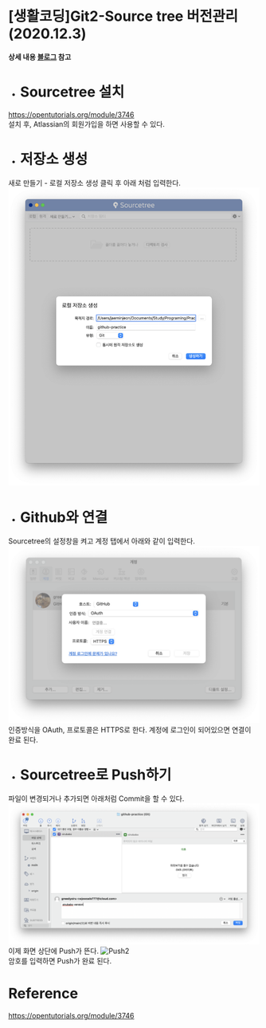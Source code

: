 # [생활코딩]Git2-Source tree 버전관리 (2020.12.3)  
  
**상세 내용 [블로그](https://opentutorials.org/module/4636) 참고**  
  
* # Sourcetree 설치  
https://opentutorials.org/module/3746  
설치 후, Atlassian의 회원가입을 하면 사용할 수 있다.  
  
* # 저장소 생성  
새로 만들기 - 로컬 저장소 생성 클릭 후 아래 처럼 입력한다.
![Repo](/ETC/images/Sourcetree1.png)  
  
* # Github와 연결  
Sourcetree의 설정창을 켜고 계정 탭에서 아래와 같이 입력한다.
![Connect](ETC/images/Sourcetree2.png)
인증방식을 OAuth, 프로토콜은 HTTPS로 한다. 계정에 로그인이 되어있으면 연결이 완료 된다.  
  
* # Sourcetree로 Push하기  
파일이 변경되거나 추가되면 아래처럼 Commit을 할 수 있다.  
![Push](/ETC/images/Sourcetree3.png)  
이제 화면 상단에 Push가 뜬다.
![Push2](/ETC/imanges/Sourcetree4.png)  
암호를 입력하면 Push가 완료 된다.  
  
# Reference  
https://opentutorials.org/module/3746